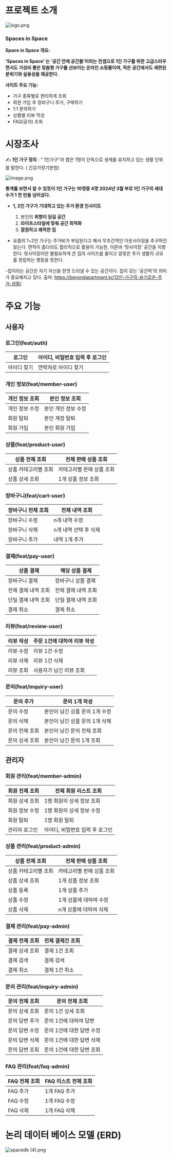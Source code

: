 # 프로젝트 소개

![logo.png](assets/logo_white.jpg)

### Spaces in Space

**Space in Space 개요:**

**'Spaces in Space' 는 ‘공간 안에 공간들’이라는 컨셉으로 1인 가구를 위한 고급스러우면서도 가성비 좋은 맞춤형 가구를 선보이는 온라인 쇼핑몰이며, 작은 공간에서도 세련된 분위기와 실용성을 제공한다.**

**사이트 주요 기능:**

- 가구 종류별로 편리하게 조회
- 회원 가입 후 장바구니 추가, 구매하기
- 1:1 문의하기
- 상품별 리뷰 작성
- FAQ(공지) 조회

# 시장조사

✍️ **1인 가구 정의** : “ 1인가구"라 함은 1명이 단독으로 생계를 유지하고 있는 생활 단위를 말한다. ( 건강가정기본법)

![image.png](assets/image.png)

**통계를 보면서 알 수 있듯이 1인 가구는 10명중 4명** 
**2024년 3월 부로 1인 가구의 세대 수가 1 천 만을 넘어섰다.**

- **1, 2인 가구가 기대하고 있는 주거 환경 인사이트**
    
    1) 본인의 **취향이 담길 공간**
    2) **라이프스타일에 맞춰 공간 최적화**
    3) **깔끔하고 쾌적한 집**
    
- 요즘의 1~2인 가구는 주거비가 부담된다고 해서 무조건적인 다운사이징을 추구하진 않는다. 면적이 좁더라도 합리적으로 활용이 가능한, 이른바 ‘핏사이징’ 공간을 지향한다. 핏사이징이란 불필요하게 큰 집의 사이즈를 줄이고 알맞은 주거 생활의 규모를 정립하는 행동을 뜻한다.

-집이라는 공간은 자기 자신을 한껏 드러낼 수 있는 공간이다.  집이 갖는 ‘공간력’의 의미가 중요해지고 있다.
출처: https://beyondapartment.kr/12인-가구의-슬기로운-주거-생활/

# 주요 기능
    
## 사용자

### 로그인(feat/auth)

| 로그인 | 아이디, 비밀번호 입력 후 로그인 |
| --- | --- |
| 아이디 찾기 | 연락처로 아이디 찾기 |

### 개인 정보(feat/member-user)

| 개인 정보 조회 | 본인 정보 조회 |
| --- | --- |
| 개인 정보 수정 | 본인 개인 정보 수정 |
| 회원 탈퇴 | 본인 계정 탈퇴 |
| 회원 가입 | 본인 회원 가입 |

### 상품(feat/product-user)

| 상품 전체 조회 | 전체 판매 상품 조회 |
| --- | --- |
| 상품 카테고리별 조회 | 카테고리별 판매 상품 조회 |
| 상품 상세 조회 | 1개 상품 정보 조회 |

### 장바구니(feat/cart-user)

| 장바구니 전체 조회 | 전체 내역 조회 |
| --- | --- |
| 장바구니 수정 | n개 내역 수정 |
| 장바구니 삭제 | n개 내역 선택 후 삭제 |
| 장바구니 추가 | 내역 1개 추가 |

### 결제(feat/pay-user)

| 상품 결제 | 해당 상품  결제 |
| --- | --- |
| 장바구니 결제 | 장바구니 상품 결제 |
| 전체 결제 내역 조회 | 전체 결제 내역 조회 |
| 단일 결제 내역 조회 | 단일 결제 내역 조회 |
| 결제 취소 | 결제 취소 |

### 리뷰(feat/review-user)

| 리뷰 작성 | 주문 1건에 대하여 리뷰 작성 |
| --- | --- |
| 리뷰 수정 | 리뷰 1건 수정 |
| 리뷰 삭제 | 리뷰 1건 삭제 |
| 리뷰 조회 | 사용자가 남긴 리뷰 조회 |

### 문의(feat/inquiry-user)

| 문의 추가 | 문의 1개 작성 |
| --- | --- |
| 문의 수정 | 본인이 남긴 상품 문의 1개 수정 |
| 문의 삭제 | 본인이 남긴 상품 문의 1개 삭제 |
| 문의 전체 조회 | 본인이 남긴 문의 전체 조회 |
| 문의 상세 조회 | 본인이 남긴 문의 1개 조회 |

## 관리자

### 회원 관리(feat/member-admin)

| 회원 전체 조회 | 전체 회원 리스트 조회 |
| --- | --- |
| 회원 상세 조회 | 1명 회원의 상세 정보 조회 |
| 회원 정보 수정 | 1명 회원의 상세 정보 수정 |
| 회원 탈퇴 | 1명 회원 탈퇴 |
| 관리자 로그인 | 아이디, 비밀번호 입력 후 로그인 |

### 상품 관리(feat/product-admin)

| 상품 전체 조회 | 전체 판매 상품 조회 |
| --- | --- |
| 상품 카테고리별 조회 | 카테고리별 판매 상품 조회 |
| 상품 상세 조회 | 1개 상품 정보 조회 |
| 상품 등록 | 1개 상품 추가 |
| 상품 수정 | 1개 상품에 대하여 수정 |
| 상품 삭제 | n개 상품에 대하여 삭제 |

### 결제 관리(feat/pay-admin)

| 결제 전체 조회 | 전체 결제건 조회 |
| --- | --- |
| 결제 상세 조회 | 결제 1건 조회 |
| 결제 검색 | 결제 검색 |
| 결제 취소 | 결제 1건 취소 |

### 문의 관리(feat/inquiry-admin)

| 문의 전체 조회 | 문의 전체 조회 |
| --- | --- |
| 문의 상세 조회 | 문의 1건 상세 조회 |
| 문의 답변 추가 | 문의 1건에 대하여 답변 |
| 문의 답변 수정 | 문의 1건에 대한 답변 수정 |
| 문의 답변 삭제 | 문의 1건에 대한 답변 삭제 |
| 문의 답변 조회 | 문의 1건에 대한 답변 조회 |

### FAQ 관리(feat/faq-admin)

| FAQ 전체 조회 | FAQ 리스트 전체 조회 |
| --- | --- |
| FAQ 추가 | 1개 FAQ 추가 |
| FAQ 수정 | 1개 FAQ 수정 |
| FAQ 삭제 | 1개 FAQ 삭제 |

# 논리 데이터 베이스 모델 (ERD)

![spacedb (4).png](assets/spacedb_(4).png)
